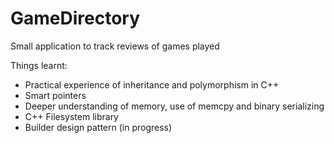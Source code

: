 # GameDirectory
Small application to track reviews of games played

Things learnt:
- Practical experience of inheritance and polymorphism in C++
- Smart pointers
- Deeper understanding of memory, use of memcpy and binary serializing
- C++ Filesystem library
- Builder design pattern (in progress)


